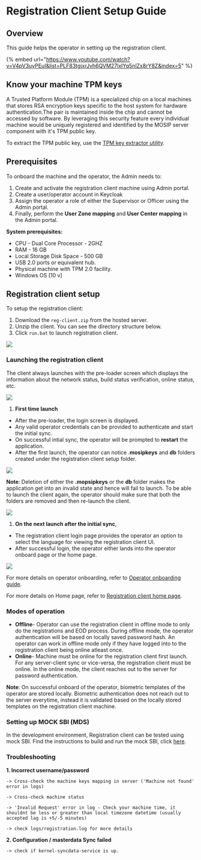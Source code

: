 # Registration Client Setup Guide

## Overview

This guide helps the operator in setting up the registration client.

{% embed url="https://www.youtube.com/watch?v=V4pV3uyPEuI&list=PLF83tgjxrJvh6QVM27lxIYq5nlZx8rY8Z&index=5" %}

## Know your machine TPM keys

A Trusted Platform Module (TPM) is a specialized chip on a local machines that stores RSA encryption keys specific to the host system for hardware authentication.The pair is maintained inside the chip and cannot be accessed by software. By leveraging this security feature every individual machine would be uniquely registered and identified by the MOSIP server component with it's TPM public key.

To extract the TPM public key, use the [TPM key extractor utility](https://github.com/mosip/mosip-infra/blob/develop/deployment/sandbox-v2/utils/tpm/key\_extractor/README.md).

## Prerequisites

To onboard the machine and the operator, the Admin needs to:

1. Create and activate the registration client machine using Admin portal.
2. Create a user/operator account in Keycloak
3. Assign the operator a role of either the Supervisor or Officer using the Admin portal.
4. Finally, perform the **User Zone mapping** and **User Center mapping** in the Admin portal.

**System prerequisites:**

* CPU - Dual Core Processor - 2GHZ
* RAM - 16 GB
* Local Storage Disk Space - 500 GB
* USB 2.0 ports or equivalent hub.
* Physical machine with TPM 2.0 facility.
* Windows OS \[10 v]

## Registration client setup

To setup the registration client:

1. Download the `reg-client.zip` from the hosted server.
2. Unzip the client. You can see the directory structure below.
3. Click `run.bat` to launch registration client.

![](\_images/reg-client-unzip.png)

### Launching the registration client

The client always launches with the pre-loader screen which displays the information about the network status, build status verification, online status, etc.

![](\_images/reg-client-pre-loader-success.png)

1. **First time launch**

* After the pre-loader, the login screen is displayed.
* Any valid operator credentials can be provided to authenticate and start the initial sync.
* On successful intial sync, the operator will be prompted to **restart** the application.
* After the first launch, the operator can notice .**mosipkeys** and **db** folders created under the registration client setup folder.

![](\_images/reg-client-restart.png)

**Note**: Deletion of either the **.mopsipkeys** or the **db** folder makes the application get into an invalid state and hence will fail to launch. To be able to launch the client again, the operator should make sure that both the folders are removed and then re-launch the client.

![](\_images/reg-client-folder.png)

1. **On the next launch after the initial sync**,

* The registration client login page provides the operator an option to select the language for viewing the registration client UI.
* After successful login, the operator either lands into the operator onboard page or the home page.

![](\_images/reg-client-language-selection.png)

For more details on operator onboarding, refer to [Operator onboarding guide](operator-onboarding.md).

For more details on Home page, refer to [Registration client home page](registration-client-home-page.md).

### Modes of operation

* **Offline**- Operator can use the registration client in offline mode to only do the registrations and EOD process. During offline mode, the operator authentication will be based on locally saved password hash. An operator can work in offline mode only if they have logged into to the registration client being online atleast once.
* **Online**- Machine must be online for the registration client first launch. For any server-client sync or vice-versa, the registration client must be online. In the online mode, the client reaches out to the server for password authentication.

**Note**: On successful onboard of the operator, biometric templates of the operator are stored locally. Biometric authentication does not reach out to the server everytime, instead it is validated based on the locally stored templates on the registration client machine.

### Setting up MOCK SBI (MDS)

In the development environment, Registration client can be tested using mock SBI. Find the instructions to build and run the mock SBI, click [here](https://github.com/mosip/mosip-mock-services/blob/master/MockMDS/README.md).

### Troubleshooting

**1. Incorrect username/password**

```
-> Cross-check the machine keys mapping in server ('Machine not found' error in logs)

-> Cross-check machine status

-> 'Invalid Request' error in log - Check your machine time, it shouldnt be less or greater than local timezone datetime (usually accepted lag is +5/-5 minutes)

-> check logs/registration.log for more details
```

**2. Configuration / masterdata Sync failed**

```
-> check if kernel-syncdata-service is up.
```
